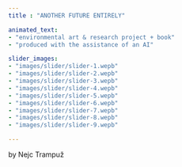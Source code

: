 ```yaml
---
title : "ANOTHER FUTURE ENTIRELY"

animated_text:
- "environmental art & research project + book"
- "produced with the assistance of an AI"

slider_images:
- "images/slider/slider-1.wepb"
- "images/slider/slider-2.wepb"
- "images/slider/slider-3.wepb"
- "images/slider/slider-4.wepb"
- "images/slider/slider-5.wepb"
- "images/slider/slider-6.wepb"
- "images/slider/slider-7.wepb"
- "images/slider/slider-8.wepb"
- "images/slider/slider-9.wepb"

---
```

<!-- Content -->
by Nejc Trampuž